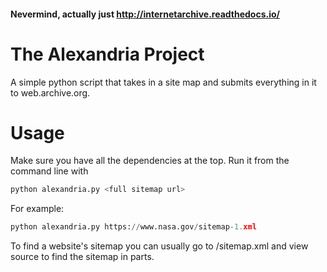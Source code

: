 #### Nevermind, actually just http://internetarchive.readthedocs.io/ ####
# The Alexandria Project
A simple python script that takes in a site map and submits everything in it to web.archive.org.
# Usage
Make sure you have all the dependencies at the top.
Run it from the command line with 
```python
python alexandria.py <full sitemap url>
```
For example:
```python
python alexandria.py https://www.nasa.gov/sitemap-1.xml
```
To find a website's sitemap you can usually go to <site>/sitemap.xml and view source to find the sitemap in parts. 
